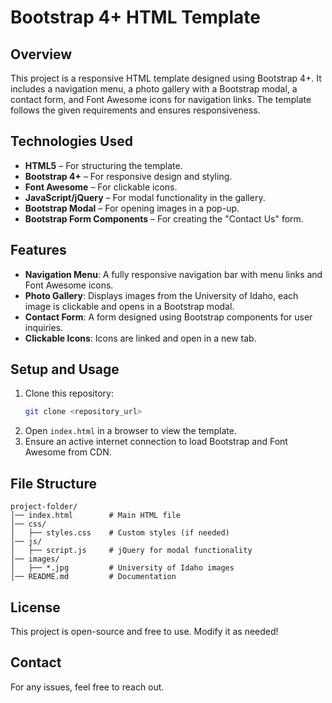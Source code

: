 # Bootstrap 4+ HTML Template

## Overview
This project is a responsive HTML template designed using Bootstrap 4+. It includes a navigation menu, a photo gallery with a Bootstrap modal, a contact form, and Font Awesome icons for navigation links. The template follows the given requirements and ensures responsiveness.

## Technologies Used
- **HTML5** – For structuring the template.
- **Bootstrap 4+** – For responsive design and styling.
- **Font Awesome** – For clickable icons.
- **JavaScript/jQuery** – For modal functionality in the gallery.
- **Bootstrap Modal** – For opening images in a pop-up.
- **Bootstrap Form Components** – For creating the "Contact Us" form.

## Features
- **Navigation Menu**: A fully responsive navigation bar with menu links and Font Awesome icons.
- **Photo Gallery**: Displays images from the University of Idaho, each image is clickable and opens in a Bootstrap modal.
- **Contact Form**: A form designed using Bootstrap components for user inquiries.
- **Clickable Icons**: Icons are linked and open in a new tab.

## Setup and Usage
1. Clone this repository:
   ```sh
   git clone <repository_url>
   ```
2. Open `index.html` in a browser to view the template.
3. Ensure an active internet connection to load Bootstrap and Font Awesome from CDN.

## File Structure
```
project-folder/
│── index.html        # Main HTML file
│── css/
│   ├── styles.css    # Custom styles (if needed)
│── js/
│   ├── script.js     # jQuery for modal functionality
│── images/
│   ├── *.jpg         # University of Idaho images
│── README.md         # Documentation
```

## License
This project is open-source and free to use. Modify it as needed!

## Contact
For any issues, feel free to reach out.
